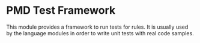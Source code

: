 # PMD Test Framework

This module provides a framework to run tests for rules.
It is usually used by the language modules in order to write
unit tests with real code samples.

